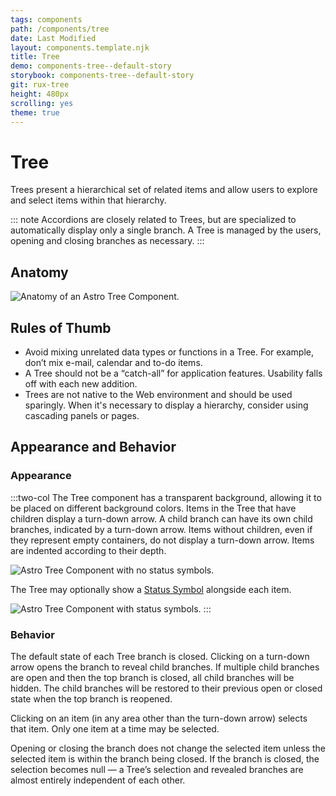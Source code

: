 ```yaml
---
tags: components
path: /components/tree
date: Last Modified
layout: components.template.njk
title: Tree
demo: components-tree--default-story
storybook: components-tree--default-story
git: rux-tree
height: 480px
scrolling: yes
theme: true
---
```


# Tree

Trees present a hierarchical set of related items and allow users to explore and select items within that hierarchy.

::: note
Accordions are closely related to Trees, but are specialized to automatically display only a single branch. A Tree is managed by the users, opening and closing branches as necessary.
:::

## Anatomy

![Anatomy of an Astro Tree Component.](/img/components/tree-anatomy.png "Anatomy of an Astro Tree Component.")

## Rules of Thumb

- Avoid mixing unrelated data types or functions in a Tree. For example, don’t mix e-mail, calendar and to-do items.
- A Tree should not be a “catch-all” for application features. Usability falls off with each new addition.
- Trees are not native to the Web environment and should be used sparingly. When it's necessary to display a hierarchy, consider using cascading panels or pages.

## Appearance and Behavior

### Appearance

:::two-col
The Tree component has a transparent background, allowing it to be placed on different background colors. Items in the Tree that have children display a turn-down arrow. A child branch can have its own child branches, indicated by a turn-down arrow. Items without children, even if they represent empty containers, do not display a turn-down arrow. Items are indented according to their depth.

![Astro Tree Component with no status symbols.](/img/components/tree-no-status.png "Astro Tree Component with no status symbols.")

The Tree may optionally show a [Status Symbol](/components/status-symbol) alongside each item.

![Astro Tree Component with status symbols.](/img/components/tree-with-status.png "Astro Tree Component with status symbols.")
:::

### Behavior

The default state of each Tree branch is closed. Clicking on a turn-down arrow opens the branch to reveal child branches. If multiple child branches are open and then the top branch is closed, all child branches will be hidden. The child branches will be restored to their previous open or closed state when the top branch is reopened.

Clicking on an item (in any area other than the turn-down arrow) selects that item. Only one item at a time may be selected.

Opening or closing the branch does not change the selected item unless the selected item is within the branch being closed. If the branch is closed, the selection becomes null — a Tree’s selection and revealed branches are almost entirely independent of each other.
